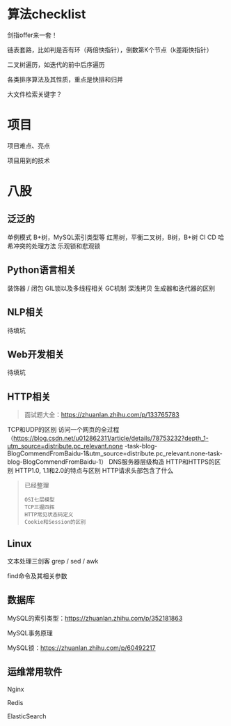 # 算法checklist
剑指offer来一套！

链表套路，比如判是否有环（两倍快指针），倒数第K个节点（k差距快指针）

二叉树遍历，如迭代的前中后序遍历

各类排序算法及其性质，重点是快排和归并

大文件检索关键字？

# 项目
项目难点、亮点

项目用到的技术

# 八股
## 泛泛的
单例模式
B+树，MySQL索引类型等
红黑树，平衡二叉树，B树，B+树
CI CD
哈希冲突的处理方法
乐观锁和悲观锁

## Python语言相关
装饰器 / 闭包
GIL锁以及多线程相关
GC机制
深浅拷贝
生成器和迭代器的区别

## NLP相关
待填坑

## Web开发相关
待填坑

## HTTP相关
>面试题大全：https://zhuanlan.zhihu.com/p/133765783

TCP和UDP的区别
访问一个网页的全过程（https://blog.csdn.net/u012862311/article/details/78753232?depth_1-utm_source=distribute.pc_relevant.none
-task-blog-BlogCommendFromBaidu-1&utm_source=distribute.pc_relevant.none-task-blog-BlogCommendFromBaidu-1）
DNS服务器层级构造
HTTP和HTTPS的区别
HTTP1.0, 1.1和2.0的特点与区别
HTTP请求头部包含了什么

>已经整理
>```text
>OSI七层模型
>TCP三握四挥
>HTTP常见状态码定义
>Cookie和Session的区别
>```

## Linux
文本处理三剑客 grep / sed / awk

find命令及其相关参数

## 数据库
MySQL的索引类型：https://zhuanlan.zhihu.com/p/352181863

MySQL事务原理

MySQL锁：https://zhuanlan.zhihu.com/p/60492217

## 运维常用软件
Nginx

Redis

ElasticSearch

